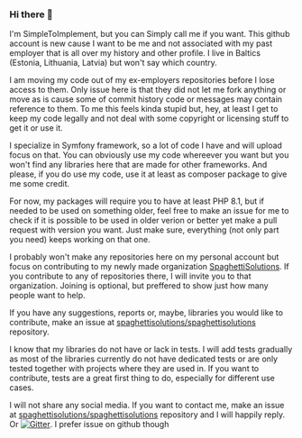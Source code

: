 ### Hi there 👋

<!--
**simpletoimplement/simpletoimplement** is a ✨ _special_ ✨ repository because its `README.md` (this file) appears on your GitHub profile.

Here are some ideas to get you started:

- 🔭 I’m currently working on ...
- 🌱 I’m currently learning ...
- 👯 I’m looking to collaborate on ...
- 🤔 I’m looking for help with ...
- 💬 Ask me about ...
- 📫 How to reach me: ...
- 😄 Pronouns: ...
- ⚡ Fun fact: ...
-->

I'm SimpleToImplement, but you can Simply call me if you want. This github account is new cause I want to be me and not associated with my past employer that is all over my history and other profile. I live in Baltics (Estonia, Lithuania, Latvia) but won't say which country.

I am moving my code out of my ex-employers repositories before I lose access to them. Only issue here is that they did not let me fork anything or move as is cause some of commit history code or messages may contain reference to them. To me this feels kinda stupid but, hey, at least I get to keep my code legally and not deal with some copyright or licensing stuff to get it or use it.  

I specialize in Symfony framework, so a lot of code I have and will upload focus on that. You can obviously use my code whereever you want but you won't find any libraries here that are made for other frameworks. And please, if you do use my code, use it at least as composer package to give me some credit.  

For now, my packages will require you to have at least PHP 8.1, but if needed to be used on something older, feel free to make an issue for me to check if it is possible to be used in older verion or better yet make a pull request with version you want. Just make sure, everything (not only part you need) keeps working on that one.  

I probably won't make any repositories here on my personal account but focus on contributing to my newly made organization [SpaghettiSolutions](https://github.com/spaghettisolutions). If you contribute to any of repositories there, I will invite you to that organization. Joining is optional, but preffered to show just how many people want to help. 

If you have any suggestions, reports or, maybe, libraries you would like to contribute, make an issue at [spaghettisolutions/spaghettisolutions](https://github.com/spaghettisolutions/spaghettisolutions) repository.  

I know that my libraries do not have or lack in tests. I will add tests gradually as most of the libraries currently do not have dedicated tests or are only tested together with projects where they are used in. If you want to contribute, tests are a great first thing to do, especially for different use cases.  

I will not share any social media. If you want to contact me, make an issue at [spaghettisolutions/spaghettisolutions](https://github.com/spaghettisolutions/spaghettisolutions) repository and I will happily reply. Or [![Gitter](https://img.shields.io/gitter/room/spaghettisolutions/community?color=960018&label=write%20me&style=flat-square)](https://gitter.im/spaghettisolutions/community). I prefer issue on github though

